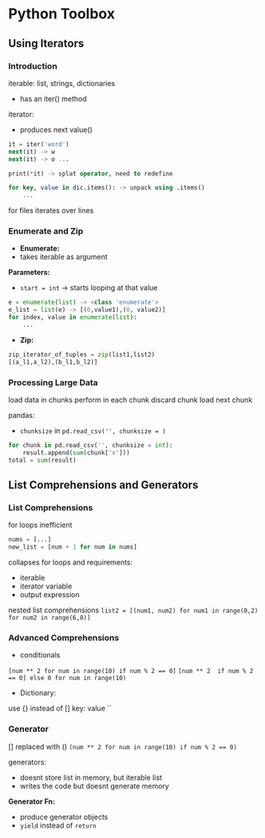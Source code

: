 # Python Toolbox

## Using Iterators

### Introduction

iterable: list, strings, dictionaries
- has an iter() method

iterator:
- produces next value()

```sql
it = iter('word')
next(it) -> w
next(it) -> o ...

print(*it) -> splat operator, need to redefine

for key, value in dic.items(): -> unpack using .items()
    ...
```

for files iterates over lines

### Enumerate and Zip  

- **Enumerate:**
- takes iterable as argument
  
**Parameters:**
- `start = int` -> starts looping at that value
```python
e = enumerate(list) -> <class 'enumerate'>
e_list = list(e) -> [(0,value1),(0, value2)]
for index, value in enumerate(list):
    ...
```

- **Zip:**

```python
zip_iterator_of_tuples = zip(list1,list2)
[(a_l1,a_l2),(b_l1,b_l2)]
```

### Processing Large Data

load data in chunks 
perform in each chunk
discard chunk
load next chunk

pandas:
- `chunksize` in `pd.read_csv('', chunksize = )`

```python
for chunk in pd.read_csv('', chunksize = int):
    result.append(sum(chunk['x']))
total = sum(result)
```

## List Comprehensions and Generators

### List Comprehensions

for loops inefficient

```python
nums = [...]
new_list = [num + 1 for num in nums]
```

collapses for loops and requirements:
- iterable
- iterator variable
- output expression

nested list comprehensions
`list2 = [(num1, num2) for num1 in range(0,2) for num2 in range(6,8)]`

### Advanced Comprehensions

- conditionals

`[num ** 2 for num in range(10) if num % 2 == 0]`
`[num ** 2  if num % 2 == 0] else 0 for num in range(10)`

- Dictionary:

use {} instead of []
key: value
``
### Generator

[] replaced with ()
`(num ** 2 for num in range(10) if num % 2 == 0)`

generators:
- doesnt store list in memory, but iterable list
- writes the code but doesnt generate memory

**Generator Fn:**
- produce generator objects
- `yield` instead of `return`

